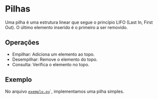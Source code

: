 # Pilhas
Uma pilha é uma estrutura linear que segue o princípio LIFO (Last In, First Out). O último elemento inserido é o primeiro a ser removido.

## Operações
- Empilhar: Adiciona um elemento ao topo.
- Desempilhar: Remove o elemento do topo.
- Consulta: Verifica o elemento no topo.

## Exemplo
No arquivo [`exemplo.py`](./exemplo.py)`, implementamos uma pilha simples.
